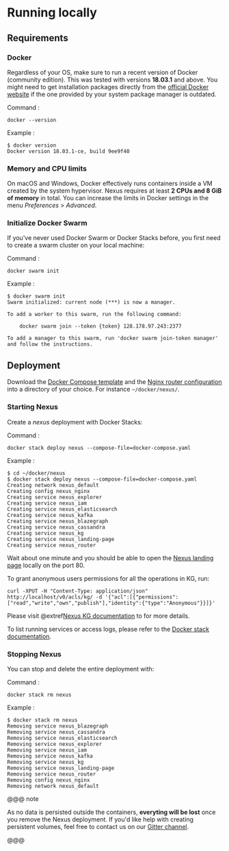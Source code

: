 # Running locally

## Requirements

### Docker

Regardless of your OS, make sure to run a recent version of Docker (community edition).
This was tested with versions **18.03.1** and above.
You might need to get installation packages directly
from the [official Docker website](https://docs.docker.com/) if the one provided by your system
package manager is outdated.

Command
:  
```
docker --version
```

Example
:  
```
$ docker version
Docker version 18.03.1-ce, build 9ee9f40
```

### Memory and CPU limits

On macOS and Windows, Docker effectively runs containers inside a VM created by the system hypervisor.
Nexus requires at least **2 CPUs and 8 GiB of memory** in total. You can increase the limits
in Docker settings in the menu *Preferences* > *Advanced*.

### Initialize Docker Swarm

If you've never used Docker Swarm or Docker Stacks before, you first need to create a swarm cluster
on your local machine:

Command
:  
```
docker swarm init
```

Example
:  
```
$ docker swarm init
Swarm initialized: current node (***) is now a manager.
 
To add a worker to this swarm, run the following command:
 
    docker swarm join --token {token} 128.178.97.243:2377
 
To add a manager to this swarm, run 'docker swarm join-token manager' and follow the instructions.
```

## Deployment

Download the [Docker Compose template](./docker/docker-compose.yaml) and
the [Nginx router configuration](./docker/nginx.conf) into a directory of your choice.
For instance `~/docker/nexus/`.

### Starting Nexus

Create a *nexus* deployment with Docker Stacks:

Command
:  
```
docker stack deploy nexus --compose-file=docker-compose.yaml
```

Example
:  
```
$ cd ~/docker/nexus
$ docker stack deploy nexus --compose-file=docker-compose.yaml
Creating network nexus_default
Creating config nexus_nginx
Creating service nexus_explorer
Creating service nexus_iam
Creating service nexus_elasticsearch
Creating service nexus_kafka
Creating service nexus_blazegraph
Creating service nexus_cassandra
Creating service nexus_kg
Creating service nexus_landing-page
Creating service nexus_router
```

Wait about one minute and you should be able to open the [Nexus landing page](http://localhost) locally on the port 80.

To grant anonymous users permissions for all the operations in KG, run:
```
curl -XPUT -H "Content-Type: application/json" http://localhost/v0/acls/kg/ -d '{"acl":[{"permissions":["read","write","own","publish"],"identity":{"type":"Anonymous"}}]}'
``` 

Please visit @extref[Nexus KG documentation](service:kg) to for more details.

To list running services or access logs, please refer to the
[Docker stack documentation](https://docs.docker.com/engine/reference/commandline/stack/).

### Stopping Nexus

You can stop and delete the entire deployment with:

Command
:  
```
docker stack rm nexus
```

Example
:  
```
$ docker stack rm nexus
Removing service nexus_blazegraph
Removing service nexus_cassandra
Removing service nexus_elasticsearch
Removing service nexus_explorer
Removing service nexus_iam
Removing service nexus_kafka
Removing service nexus_kg
Removing service nexus_landing-page
Removing service nexus_router
Removing config nexus_nginx
Removing network nexus_default
```

@@@ note

As no data is persisted outside the containers, **everyting will be lost** once you remove the Nexus
deployment. If you'd like help with creating persistent volumes, feel free to contact us on our
[Gitter channel](https://gitter.im/BlueBrain/nexus).

@@@
